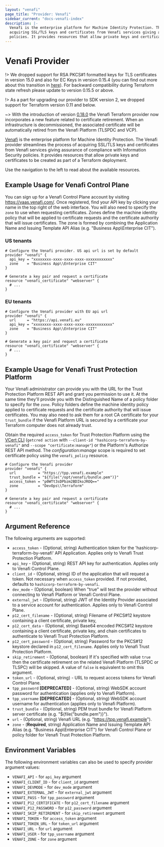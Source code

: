 ```yaml
---
layout: "venafi"
page_title: "Provider: Venafi"
sidebar_current: "docs-venafi-index"
description: |-
  Venafi is the enterprise platform for Machine Identity Protection. The Venafi provider streamlines the process of 
  acquiring SSL/TLS keys and certificates from Venafi services giving assurance of compliance with Information Security 
  policies. It provides resources that allow private keys and certificates to be created as part of a Terraform deployment.
---
```


# Venafi Provider

!> We dropped support for RSA PKCS#1 formatted keys for TLS certificates in version 15.0 and also for EC Keys in version
0.15.4 (you can find out more about this transition in [here](https://github.com/Venafi/vcert/releases/tag/v4.17.0)).
For backward compatibility during Terraform state refresh please update to version 0.15.5 or above.

!> As a part for upgrading our provider to SDK version 2, we dropped support for Terraform version 0.11 and below.

~> With the introduction of version [0.18.0](https://registry.terraform.io/providers/Venafi/venafi/0.18.0) the Venafi 
Terraform provider now incorporates a new feature related to certificate retirement. When an infrastructure is 
decommissioned, the associated certificate will be automatically retired from the Venafi Platform (TLSPDC and VCP).

[Venafi](https://www.venafi.com) is the enterprise platform for Machine Identity Protection. The Venafi provider 
streamlines the process of acquiring SSL/TLS keys and certificates from Venafi services giving assurance of compliance 
with Information Security policies. It provides resources that allow private keys and certificates to be created as 
part of a Terraform deployment.

Use the navigation to the left to read about the available resources.

## Example Usage for Venafi Control Plane
You can sign up for a Venafi Control Plane account by visiting https://vaas.venafi.com/. Once registered, find your API 
key by clicking your name in the top right of the web interface.  You will also need to specify the `zone` to use when 
requesting certificates. Zones define the machine identity policy that will be applied to certificate requests and the 
certificate authority that will issue certificates. The zone is formed by combining the Application Name and Issuing 
Template API Alias (e.g. "Business App\Enterprise CIT").

### US tenants

```hcl
# Configure the Venafi provider. US api url is set by default
provider "venafi" {
  api_key = "xxxxxxxx-xxxx-xxxx-xxxx-xxxxxxxxxxxx"
  zone    = "Business App\\Enterprise CIT"
}

# Generate a key pair and request a certificate
resource "venafi_certificate" "webserver" {
  # ...
}
```

### EU tenants

```hcl
# Configure the Venafi provider with EU api url
provider "venafi" {
  url     = "https://api.venafi.eu"
  api_key = "xxxxxxxx-xxxx-xxxx-xxxx-xxxxxxxxxxxx"
  zone    = "Business App\\Enterprise CIT"
}

# Generate a key pair and request a certificate
resource "venafi_certificate" "webserver" {
  # ...
}
```

## Example Usage for Venafi Trust Protection Platform

Your Venafi administrator can provide you with the URL for the Trust Protection Platform REST API and grant you 
permission to use it.  At the same time they'll provide you with the Distinguished Name of a policy folder to specify 
for the `zone`. Policy folders define the machine identity policy applied  to certificate requests and the certificate 
authority that will issue certificates. You may also need to ask them for a root CA certificate for your `trust_bundle` 
if the Venafi Platform URL is secured by a certificate your Terraform computer does not already trust.

Obtain the required `access_token` for Trust Protection Platform using the [VCert CLI](https://github.com/Venafi/vcert/blob/master/README-CLI-PLATFORM.md#obtaining-an-authorization-token)
(`getcred action` with `--client-id "hashicorp-terraform-by-venafi"` and `--scope "certificate:manage"`) or the 
Platform's Authorize REST API method. The *configuration:manage* scope is required to set certificate policy using the 
`venafi_policy` resource.

```hcl
# Configure the Venafi provider
provider "venafi" {
  url          = "https://tpp.venafi.example"
  trust_bundle = "${file("/opt/venafi/bundle.pem")}"
  access_token = "p0WTt3sDPbzm2BDIkoJROQ=="
  zone         = "DevOps\\Terraform"
}

# Generate a key pair and request a certificate
resource "venafi_certificate" "webserver" {
  # ...
}
```

## Argument Reference

The following arguments are supported:

* `access_token` - (Optional, string) Authentication token for the 'hashicorp-terraform-by-venafi' API Application. 
Applies only to Venafi Trust Protection Platform.
* `api_key` - (Optional, string) REST API key for authentication. Applies only to Venafi Control Plane.
* `client_id` - (Optional, string) ID of the application that will request a token. Not necessary when `access_token`
  provided. If not provided, defaults to `hashicorp-terraform-by-venafi`.
* `dev_mode` - (Optional, boolean) When "true" will test the provider without connecting to Venafi Platform or Venafi
  Control Plane.
* `external_jwt` - (Optional, string) JWT of the Identity Provider associated to a service account for authentication. 
Applies only to Venafi Control Plane. 
* `p12_cert_filename` - (Optional, string) Filename of PKCS#12 keystore containing a client certificate, private key,
* `p12_cert_data` - (Optional, string) Base64 encoded PKCS#12 keystore containing a client certificate, private key,
  and chain certificates to authenticate to Venafi Trust Protection Platform.
* `p12_cert_password` - (Optional, string) Password for the PKCS#12 keystore declared in `p12_cert_filename`. Applies 
only to Venafi Trust Protection Platform.
* `skip_retirement` - (Optional, boolean) If it's specified with value `true` then the certificate retirement on the
  related Venafi Platform (TLSPDC or TLSPC) will be skipped. A value of `false` is equivalent to omit this argument.
* `token_url` - (Optional, string) - URL to request access tokens for Venafi Control Plane.
* `tpp_password` **[DEPRECATED]** - (Optional, string) WebSDK account password for authentication (applies only to
  Venafi Platform).
* `tpp_username` **[DEPRECATED]** - (Optional, string) WebSDK account username for authentication (applies only to 
Venafi Platform).
* `trust_bundle` - (Optional, string) PEM trust bundle for Venafi Platform server certificate (e.g. "${file("bundle.pem")}").
* `url` - (Optional, string) Venafi URL (e.g. "https://tpp.venafi.example").
* `zone` - (**Required**, string) Application Name and Issuing Template API Alias (e.g. "Business App\Enterprise CIT")
  for Venafi Control Plane or policy folder for Venafi Trust Protection Platform.

## Environment Variables

The following environment variables can also be used to specify provider
argument values:

* `VENAFI_API` - for `api_key` argument
* `VENAFI_CLIENT_ID` - for `client_id` argument
* `VENAFI_DEVMODE` - for `dev_mode` argument
* `VENAFI_EXTERNAL_JWT` - for `external_jwt` argument
* `VENAFI_PASS` - for `tpp_password` argument
* `VENAFI_P12_CERTIFICATE` - for `p12_cert_filename` argument
* `VENAFI_P12_PASSWORD` - for `p12_password` argument
* `VENAFI_SKIP_RETIREMENT` - for `skip_retirement` argument
* `VENAFI_TOKEN` - for `access_token` argument
* `VENAFI_TOKEN_URL` - for `token_url` argument
* `VENAFI_URL` - for `url` argument
* `VENAFI_USER` - for `tpp_username` argument
* `VENAFI_ZONE` - for `zone` argument
